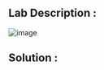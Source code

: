 ## Lab Description :

![image](https://github.com/sh3bu/Portswigger_labs/assets/67383098/85539caf-83a5-4ee8-89b6-77c90b8418cd)

## Solution :

